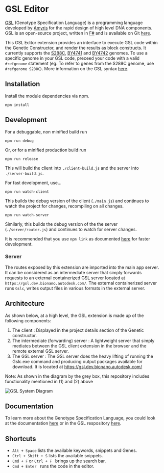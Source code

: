 # GSL Editor

[GSL](http://pubs.acs.org/doi/abs/10.1021/acssynbio.5b00194) (Genotype Specification Language) is a programming language developed by [Amyris](https://amyris.com/) for the rapid design of high level DNA components. GSL is an open-source project, written in [F#](http://fsharp.org/) and is available on Git [here](https://github.com/AmyrisInc/Gslc).

This GSL Editor extension provides an interface to execute GSL code within the Genetic Constructor, and render the results as block constructs. It currently supports the [S288C](http://www.yeastgenome.org/strain/S288C/overview), [BY4741](http://www.yeastgenome.org/strain/BY4741/overview) and [BY4742](http://www.yeastgenome.org/strain/BY4742/overview) genomes. To use a specific genome in your GSL code, preceed your code with a valid `#refgenome` statement (eg. To refer to genes from the S288C genome, use `#refgenome S288C`). More information on the GSL syntax [here](https://geneticconstructor.readme.io/docs/genotype-specification-language).

## Installation

Install the module dependencies via npm.

```npm install```


## Development

For a debuggable, non minified build run

```npm run debug```

Or, or for a minified production build run

```npm run release```

This will build the client into `./client-build.js` and the server into `./server-build.js`.

For fast development, use...

```npm run watch-client```

This builds the debug version of the client (`./main.js`) and continues to watch the project for changes, recompiling on all changes. 

```npm run watch-server```

Similarly, this builds the debug version of the the server (`./server/router.js`) and continues to watch for server changes.

It is recommended that you use ``` npm link ``` as documented [here](https://github.com/Autodesk/genetic-constructor/blob/master/docs/extensions/npmLink.md) for faster development.

### Server

The routes exposed by this extension are imported into the main app server. It can be considered as an intermediate server that simply forwards requests to an external containerized GSL server located at `https://gsl.dev.bionano.autodesk.com/`. The external containerized server runs `Gslc`, writes output files in various formats in the external server. 

## Architecture

As shown below, at a high level, the GSL extension is made up of the following components:
1. The client : Displayed in the project details section of the Genetic constructor.
2. The intermediate (forwarding) server : A lightweight server that simply mediates between the GSL client extension in the browser and the remote external GSL server.
3. The GSL server : The GSL server does the heavy lifting of running the Gslc.exe command and producing output packages available for download. It is located at https://gsl.dev.bionano.autodesk.com/

Note: As shown in the diagram by the grey box, this repository includes functionality mentioned in (1) and (2) above 

![GSL System Diagram](https://cloud.githubusercontent.com/assets/7693347/20849396/56ab30c4-b88b-11e6-956a-28716a2b9013.png)

## Documentation

To learn more about the Genotype Specification Language, you could look at the documentation [here](https://geneticconstructor.readme.io/docs/genotype-specification-language) or in the GSL respository [here](https://github.com/AmyrisInc/Gslc/blob/master/README.md).

## Shortcuts
* ```Alt + Space``` lists the available keywords, snippets and Genes.
* ```Ctrl + Shift + S``` lists the available snippets.
* ```Cmd + F``` or ```Ctrl + F ``` brings up the search bar.
* ```Cmd + Enter ``` runs the code in the editor.